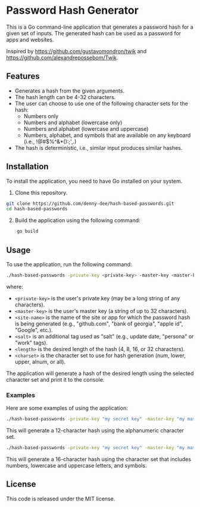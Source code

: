 # Password Hash Generator

This is a Go command-line application that generates a password hash for a given set of inputs. The generated hash can be used as a password for apps and websites.

Inspired by https://github.com/gustavomondron/twik and https://github.com/alexandrepossebom/Twik.

## Features

- Generates a hash from the given arguments.
- The hash length can be 4-32 characters.
- The user can choose to use one of the following character sets for the hash:
  - Numbers only
  - Numbers and alphabet (lowercase only)
  - Numbers and alphabet (lowercase and uppercase)
  - Numbers, alphabet, and symbols that are available on any keyboard (i.e., !@#$%^&*():;',.)
- The hash is deterministic, i.e., similar input produces similar hashes.

## Installation

To install the application, you need to have Go installed on your system.

1. Clone this repository.
```bash
git clone https://github.com/denny-dee/hash-based-passwords.git
cd hash-based-passwords
```

2. Build the application using the following command:
```bash
    go build
```

## Usage

To use the application, run the following command:

```bash
./hash-based-passwords -private-key <private-key> -master-key <master-key> -site-name <site-name> -salt <salt> -length <length> -charset <charset>
```

where:

- `<private-key>` is the user's private key (may be a long string of any characters).
- `<master-key>` is the user's master key (a string of up to 32 characters).
- `<site-name>` is the name of the site or app for which the password hash is being generated (e.g., "github.com", "bank of georgia", "apple id", "Google", etc.).
- `<salt>` is an additional tag used as "salt" (e.g., update date, "persona" or "work" tags).
- `<length>` is the desired length of the hash (4, 8, 16, or 32 characters).
- `<charset>` is the character set to use for hash generation (num, lower, upper, alnum, or all).

The application will generate a hash of the desired length using the selected character set and print it to the console.

### Examples

Here are some examples of using the application:

```bash
./hash-based-passwords -private-key "my secret key" -master-key "my master key" -site-name "github.com" -salt "work" -length 12 -charset alnum
```
This will generate a 12-character hash using the alphanumeric character set.

```bash
./hash-based-passwords -private-key "my secret key" -master-key "my master key" -site-name "bank of georgia" -salt "2023-04-28" -length 16 -charset all
```

This will generate a 16-character hash using the character set that includes numbers, lowercase and uppercase letters, and symbols.

## License

This code is released under the MIT license.
